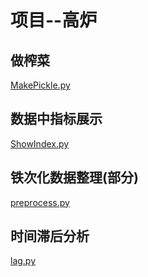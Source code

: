 # 项目--高炉

## 做榨菜 

[MakePickle.py](./MakePickle.py)

## 数据中指标展示

[ShowIndex.py](./ShowIndex.py)

## 铁次化数据整理(部分)

[preprocess.py](./preprocess.py)

## 时间滞后分析

[lag.py](./lag.py)
